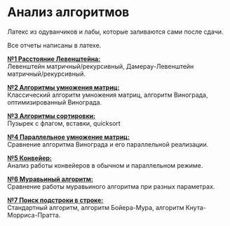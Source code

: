 # Анализ алгоритмов
Латекс из одуванчиков и лабы, которые заливаются сами после сдачи.

Все отчеты написаны в латехе. 

[**№1 Расстояние Левенштейна:**](https://github.com/Winterpuma/bmstu_AA/tree/master/lab_1)  
Левенштейн матричный/рекурсивный, Дамерау-Левенштейн матричный/рекурсивный.  

[**№2 Алгоритмы умножения матриц:**](https://github.com/Winterpuma/bmstu_AA/tree/master/lab_2_MatrMult)   
Классический алгоритм умножения матриц, алгоритм Винограда, оптимизированный Винограда.   

[**№3 Алгоритмы сортировки:**](https://github.com/Winterpuma/bmstu_AA/tree/master/lab_3_Sort)   
Пузырек с флагом, вставки, quicksort   

[**№4 Параллельное умножение матриц:**](https://github.com/Winterpuma/bmstu_AA/tree/master/lab_4_Parallel_MatrMult)   
Сравнение алгоритма Винограда и его параллельной реализации.  

[**№5 Конвейер:**](https://github.com/Winterpuma/bmstu_AA/tree/master/lab_5_Conveyor)  
Анализ работы конвейеров в обычном и параллельном режиме.  

[**№6 Муравьиный алгоритм:**](https://github.com/Winterpuma/bmstu_AA/tree/master/lab_6_Ant)  
Сравнение работы муравьиного алгоритма при разных параметрах.  

[**№7 Поиск подстроки в строке:**](https://github.com/Winterpuma/bmstu_AA/tree/master/lab_7_Substr)  
Стандартный алгоритм, алгоритм Бойера-Мура, алгоритм Кнута-Морриса-Пратта.  
